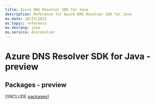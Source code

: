 ```yaml
---
title: Azure DNS Resolver SDK for Java
description: Reference for Azure DNS Resolver SDK for Java
ms.date: 10/23/2025
ms.topic: reference
ms.devlang: java
ms.service: dnsresolver
---
```

# Azure DNS Resolver SDK for Java - preview
## Packages - preview
[!INCLUDE [packages](dns-resolver-index.md)]